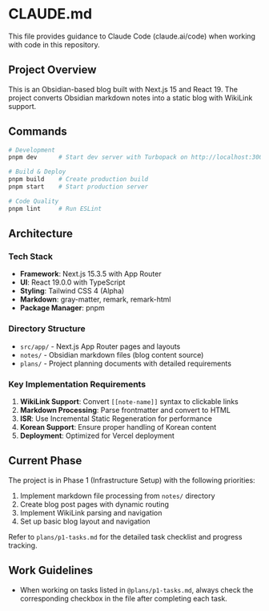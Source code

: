 # CLAUDE.md

This file provides guidance to Claude Code (claude.ai/code) when working with code in this repository.

## Project Overview

This is an Obsidian-based blog built with Next.js 15 and React 19. The project converts Obsidian markdown notes into a static blog with WikiLink support.

## Commands

```bash
# Development
pnpm dev      # Start dev server with Turbopack on http://localhost:3000

# Build & Deploy
pnpm build    # Create production build
pnpm start    # Start production server

# Code Quality
pnpm lint     # Run ESLint
```

## Architecture

### Tech Stack
- **Framework**: Next.js 15.3.5 with App Router
- **UI**: React 19.0.0 with TypeScript
- **Styling**: Tailwind CSS 4 (Alpha)
- **Markdown**: gray-matter, remark, remark-html
- **Package Manager**: pnpm

### Directory Structure
- `src/app/` - Next.js App Router pages and layouts
- `notes/` - Obsidian markdown files (blog content source)
- `plans/` - Project planning documents with detailed requirements

### Key Implementation Requirements
1. **WikiLink Support**: Convert `[[note-name]]` syntax to clickable links
2. **Markdown Processing**: Parse frontmatter and convert to HTML
3. **ISR**: Use Incremental Static Regeneration for performance
4. **Korean Support**: Ensure proper handling of Korean content
5. **Deployment**: Optimized for Vercel deployment

## Current Phase

The project is in Phase 1 (Infrastructure Setup) with the following priorities:
1. Implement markdown file processing from `notes/` directory
2. Create blog post pages with dynamic routing
3. Implement WikiLink parsing and navigation
4. Set up basic blog layout and navigation

Refer to `plans/p1-tasks.md` for the detailed task checklist and progress tracking.

## Work Guidelines

- When working on tasks listed in `@plans/p1-tasks.md`, always check the corresponding checkbox in the file after completing each task.